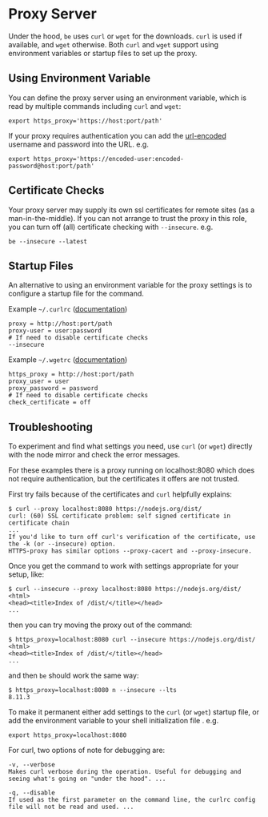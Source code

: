 # Proxy Server

Under the hood, `be` uses `curl` or `wget` for the downloads. `curl` is used if available, and `wget` otherwise. Both `curl` and `wget` support using environment variables or startup files to set up the proxy.

## Using Environment Variable

You can define the proxy server using an environment variable, which is read by multiple commands including `curl` and `wget`:

    export https_proxy='https://host:port/path'

If your proxy requires authentication you can add the [url-encoded](https://urlencode.org) username and password into the URL. e.g.

    export https_proxy='https://encoded-user:encoded-password@host:port/path'

## Certificate Checks

Your proxy server may supply its own ssl certificates for remote sites (as a man-in-the-middle). If you can not arrange to trust the proxy in this role, you can turn off (all) certificate checking with `--insecure`. e.g.

    be --insecure --latest

## Startup Files

An alternative to using an environment variable for the proxy settings is to configure a startup file for the command.

Example `~/.curlrc` ([documentation](https://ec.haxx.se/cmdline-configfile.html))

    proxy = http://host:port/path
    proxy-user = user:password
    # If need to disable certificate checks
    --insecure

Example `~/.wgetrc` ([documentation](https://www.gnu.org/software/wget/manual/html_node/Wgetrc-Commands.html#Wgetrc-Commands))

    https_proxy = http://host:port/path
    proxy_user = user
    proxy_password = password
    # If need to disable certificate checks
    check_certificate = off

## Troubleshooting

To experiment and find what settings you need, use `curl` (or `wget`) directly with the node mirror and check the error messages.

For these examples there is a proxy running on localhost:8080 which does not require authentication, but the certificates it offers
are not trusted.

First try fails because of the certificates and `curl` helpfully explains:

    $ curl --proxy localhost:8080 https://nodejs.org/dist/
    curl: (60) SSL certificate problem: self signed certificate in certificate chain
    ...
    If you'd like to turn off curl's verification of the certificate, use
    the -k (or --insecure) option.
    HTTPS-proxy has similar options --proxy-cacert and --proxy-insecure.

Once you get the command to work with settings appropriate for your setup, like:

    $ curl --insecure --proxy localhost:8080 https://nodejs.org/dist/
    <html>
    <head><title>Index of /dist/</title></head>
    ...

then you can try moving the proxy out of the command:

    $ https_proxy=localhost:8080 curl --insecure https://nodejs.org/dist/
    <html>
    <head><title>Index of /dist/</title></head>
    ...

and then `be` should work the same way:

    $ https_proxy=localhost:8080 n --insecure --lts
    8.11.3

To make it permanent either add settings to the `curl` (or `wget`) startup file, or add the
environment variable to your shell initialization file . e.g.

    export https_proxy=localhost:8080

For curl, two options of note for debugging are:

    -v, --verbose
    Makes curl verbose during the operation. Useful for debugging and seeing what's going on "under the hood". ...

    -q, --disable
    If used as the first parameter on the command line, the curlrc config file will not be read and used. ...
